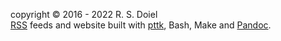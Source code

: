 copyright © 2016 - 2022 R. S. Doiel<br />
[RSS](/rssfeed.html) feeds and website built with [pttk](https://rsdoiel.github.io/pttk), Bash, Make and [Pandoc](https://pandoc.org).
